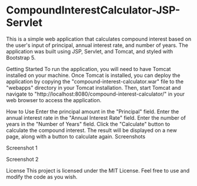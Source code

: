 # CompoundInterestCalculator-JSP-Servlet
This is a simple web application that calculates compound interest based on the user's input of principal, annual interest rate, and number of years. The application was built using JSP, Servlet, and Tomcat, and styled with Bootstrap 5.

Getting Started
To run the application, you will need to have Tomcat installed on your machine. Once Tomcat is installed, you can deploy the application by copying the "compound-interest-calculator.war" file to the "webapps" directory in your Tomcat installation. Then, start Tomcat and navigate to "http://localhost:8080/compound-interest-calculator/" in your web browser to access the application.

How to Use
Enter the principal amount in the "Principal" field.
Enter the annual interest rate in the "Annual Interest Rate" field.
Enter the number of years in the "Number of Years" field.
Click the "Calculate" button to calculate the compound interest.
The result will be displayed on a new page, along with a button to calculate again.
Screenshots


Screenshot 1

Screenshot 2

License
This project is licensed under the MIT License. Feel free to use and modify the code as you wish.
